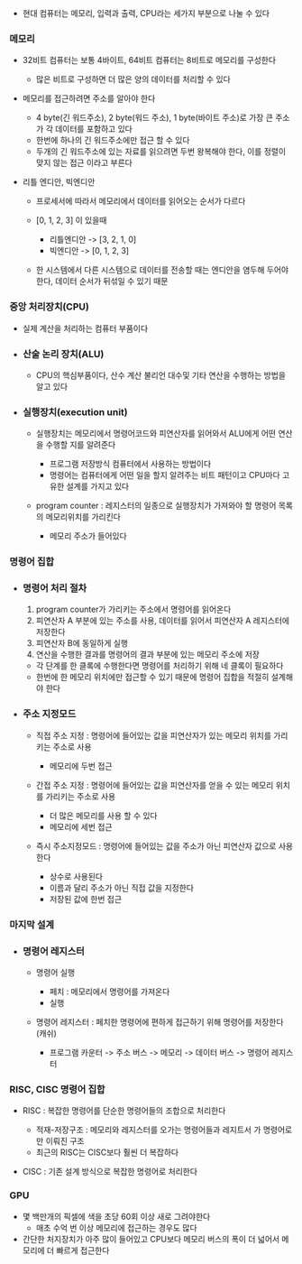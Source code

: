 - 현대 컴퓨터는 메모리, 입력과 출력, CPU라는 세가지 부분으로 나눌 수 있다

### 메모리 
- 32비트 컴퓨터는 보통 4바이트, 64비트 컴퓨터는 8비트로 메모리를 구성한다
    - 많은 비트로 구성하면 더 많은 양의 데이터를 처리할 수 있다

- 메모리를 접근하려면 주소를 알아야 한다
    - 4 byte(긴 워드주소), 2 byte(워드 주소), 1 byte(바이트 주소)로 가장 큰 주소가 각 데이터를 포함하고 있다
    - 한번에 하나의 긴 워드주소에만 접근 할 수 있다
    - 두개의 긴 워드주소에 있는 자료를 읽으려면 두번 왕복해야 한다, 이를 정렬이 맞지 않는 접근 이라고 부른다

- 리틀 엔디안, 빅엔디안
    - 프로세서에 따라서 메모리에서 데이터를 읽어오는 순서가 다르다
    - [0, 1, 2, 3] 이 있을때
        - 리틀엔디안 -> [3, 2, 1, 0]
        - 빅엔디안  -> [0, 1, 2, 3]
    
    - 한 시스템에서 다른 시스템으로 데이터를 전송할 때는 엔디안을 염두해 두어야 한다, 데이터 순서가 뒤섞일 수 있기 때문
        
### 중앙 처리장치(CPU)
- 실제 계산을 처리하는 컴퓨터 부품이다

- ### 산술 논리 장치(ALU)
    - CPU의 핵심부품이다, 산수 계산 불리언 대수및 기타 연산을 수행하는 방법을 알고 있다

- ### 실행장치(execution unit)
    - 실행장치는 메모리에서 명령어코드와 피연산자를 읽어와서 ALU에게 어떤 연산을 수행할 지를 알려준다
        - 프로그램 저장방식 컴퓨터에서 사용하는 방법이다
        - 명령어는 컴퓨터에게 어떤 일을 할지 알려주는 비트 패턴이고 CPU마다 고유한 설계를 가지고 있다
    
    - program counter : 레지스터의 일종으로 실행장치가 가져와야 할 명령어 목록의 메모리위치를 가리킨다
        - 메모리 주소가 들어있다
    
### 명령어 집합
- ### 명령어 처리 절차
    1. program counter가 가리키는 주소에서 명령어를 읽어온다
    2. 피연산자 A 부분에 있는 주소를 사용, 데이터를 읽어서 피연산자 A 레지스터에 저장한다
    2. 피연산자 B에 동일하게 실행 
    4. 연산을 수행한 결과를 명령어의 결과 부분에 있는 메모리 주소에 저장
    - 각 단계를 한 클록에 수행한다면 명령어를 처리하기 위해 네 클록이 필요하다
    - 한번에 한 메모리 위치에만 접근할 수 있기 때문에 명령어 집합을 적절히 설계해야 한다

- ### 주소 지정모드
    - 직접 주소 지정 : 명령어에 들어있는 값을 피연산자가 있는 메모리 위치를 가리키는 주소로 사용
        - 메모리에 두번 접근

    - 간접 주소 지정 : 명령어에 들어있는 값을 피연산자를 얻을 수 있는 메모리 위치를 가리키는 주소로 사용
        - 더 많은 메모리를 사용 할 수 있다
        - 메모리에 세번 접근

    - 즉시 주소지정모드 : 명령어에 들어있는 값을 주소가 아닌 피연산자 값으로 사용한다
        - 상수로 사용된다
        - 이름과 달리 주소가 아닌 직접 값을 지정한다
        - 저장된 값에 한번 접근 
    
### 마지막 설계

- ### 명령어 레지스터
    - 명령어 실행
        - 페치 : 메모리에서 명령어를 가져온다
        - 실행 

    - 명령어 레지스터 : 페치한 명령어에 편하게 접근하기 위해 명령어를 저장한다(캐쉬)
        - 프로그램 카운터 -> 주소 버스 -> 메모리 -> 데이터 버스 -> 명령어 레지스터

### RISC, CISC 명령어 집합
- RISC : 복잡한 명령어를 단순한 명령어들의 조합으로 처리한다
    - 적재-저장구조 : 메모리와 레지스터를 오가는 명령어들과 레지트서 가 명령어로만 이뤄진 구조
    - 최근의 RISC는 CISC보다 훨씬 더 복잡하다

- CISC : 기존 설계 방식으로 복잡한 명령어로 처리한다 

### GPU
- 몇 백만개의 픽셀에 색을 초당 60회 이상 새로 그려야한다
    - 매초 수억 번 이상 메모리에 접근하는 경우도 많다
- 간단한 처지장치가 아주 많이 들어있고 CPU보다 메모리 버스의 폭이 더 넓어서 메모리에 더 빠르게 접근한다





